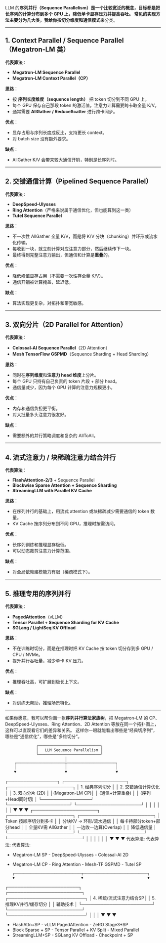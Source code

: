 
LLM 的**序列并行（Sequence Parallelism）**是一个比较宽泛的概念，目标都是把长序列的计算分布到多个 GPU 上，降低单卡显存压力并提高吞吐。
常见的实现方法主要分为几大类，我给你按**切分维度和通信模式**来分类。

---

## 1. Context Parallel / Sequence Parallel（Megatron-LM 类）

**代表算法**：

* **Megatron-LM Sequence Parallel**
* **Megatron-LM Context Parallel（CP）**

**思路**：

* 按 **序列长度维度（sequence length）** 把 token 切分到不同 GPU 上。
* 每个 GPU 保存自己那段 token 的激活值，注意力计算需要跨卡取全量 K/V。
* 通常需要 **AllGather / ReduceScatter** 进行跨卡同步。

**优点**：

* 显存占用与序列长度成反比，支持更长 context。
* 对 batch size 没有额外要求。

**缺点**：

* AllGather K/V 会带来较大通信开销，特别是长序列时。

---

## 2. 交错通信计算（Pipelined Sequence Parallel）

**代表算法**：

* **DeepSpeed-Ulysses**
* **Ring Attention**（严格来说属于通信优化，但也能算到这一类）
* **Tutel Sequence Parallel**

**思路**：

* 不一次性 AllGather 全量 K/V，而是将 K/V 分块（chunking）并环形或流水化传输。
* 每收到一块，就立刻计算对应注意力部分，然后继续传下一块。
* 最终得到完整注意力输出，但通信和计算是**重叠**的。

**优点**：

* 降低峰值显存占用（不需要一次性存全量 K/V）。
* 通信开销被计算掩盖，延迟低。

**缺点**：

* 算法实现更复杂，对拓扑和带宽敏感。

---

## 3. 双向分片（2D Parallel for Attention）

**代表算法**：

* **Colossal-AI Sequence Parallel**（2D Attention）
* **Mesh TensorFlow GSPMD**（Sequence Sharding + Head Sharding）

**思路**：

* 同时在**序列维度**和**注意力 head 维度**上分片。
* 每个 GPU 只持有自己负责的 token 片段 + 部分 head。
* 通信量减少，因为每个 GPU 计算的注意力规模更小。

**优点**：

* 内存和通信负担更平衡。
* 对大批量多头注意力很友好。

**缺点**：

* 需要额外的并行策略调度和复杂的 AllToAll。

---

## 4. 流式注意力 / 块稀疏注意力结合并行

**代表算法**：

* **FlashAttention-2/3** + Sequence Parallel
* **Blockwise Sparse Attention + Sequence Sharding**
* **StreamingLLM with Parallel KV Cache**

**思路**：

* 在序列并行的基础上，用流式 attention 或块稀疏减少需要通信的 token 数量。
* KV Cache 按序列分布到不同 GPU，推理时按需访问。

**优点**：

* 长序列训练和推理显存极低。
* 可以动态裁剪注意力计算范围。

**缺点**：

* 对全局依赖建模能力有限（稀疏模式下）。

---

## 5. 推理专用的序列并行

**代表算法**：

* **PagedAttention**（vLLM）
* **Tensor Parallel + Sequence Sharding for KV Cache**
* **SGLang / LightSeq KV Offload**

**思路**：

* 不在训练时切分，而是在推理时把 KV Cache 按 token 切分存到多 GPU / CPU / NVMe。
* 提升并行吞吐量，减少单卡 KV 压力。

**优点**：

* 推理吞吐高，可扩展到极长上下文。

**缺点**：

* 对训练无帮助，推理场景特化。

---

如果你愿意，我可以帮你画一张**序列并行算法家族树**，把 Megatron-LM 的 CP、DeepSpeed-Ulysses、Ring Attention、2D Attention 等放在同一个拓扑图上，这样可以直观看它们的差异和关系。
这样你一眼就能看出哪些是“经典切序列”，哪些是“通信优化”，哪些是“多维切分”。


                  ┌────────────────────────────┐
                  │   LLM Sequence Parallelism │
                  └────────────────────────────┘
                               │
        ┌──────────────────────┼──────────────────────┐
        │                      │                      │
        ▼                      ▼                      ▼
┌────────────────┐   ┌────────────────────┐   ┌─────────────────────┐
│  1. 经典序列切分 │   │  2. 交错通信计算优化  │   │  3. 双向分片 (2D)    │
│(Megatron-LM CP)│   │ (通信+计算重叠)      │   │ (序列+Head同时切)     │
└────────────────┘   └────────────────────┘   └─────────────────────┘
        │                      │                      │
        │                      │                      │
        ▼                      ▼                      ▼
┌─────────────────────┐  ┌─────────────────────┐  ┌────────────────────────┐
│ Token 按顺序切分到多卡 │  │ 分块KV → 环形/流水通信 │  │ 每卡持部分token+部分head │
│ 全量KV需 AllGather   │  │ 一边收一边算(Overlap) │  │ 降低通信量               │
└─────────────────────┘  └─────────────────────┘  └────────────────────────┘
        │                      │                      │
        │                      │                      │
        ▼                      ▼                      ▼
    代表算法:             代表算法:               代表算法:
  - Megatron-LM SP       - DeepSpeed-Ulysses      - Colossal-AI 2D
  - Megatron-LM CP       - Ring Attention         - Mesh-TF GSPMD
                         - Tutel SP

        ┌──────────────────────────────┬─────────────────────────────┐
        ▼                              ▼                             ▼
┌───────────────────────┐    ┌────────────────────────┐     ┌─────────────────────────┐
│  4. 稀疏/流式注意力结合SP│    │  5. 推理KV并行/缓存切分   │     │  辅助技术                │
└───────────────────────┘    └────────────────────────┘     └─────────────────────────┘
        │                         │                              │
        ▼                         ▼                              ▼
   - FlashAttn+SP             - vLLM PagedAttention         - ZeRO Stage3+SP
   - Block Sparse + SP        - Tensor Parallel + KV Split  - Mixed Parallel
   - StreamingLLM+SP          - SGLang KV Offload           - Checkpoint + SP
